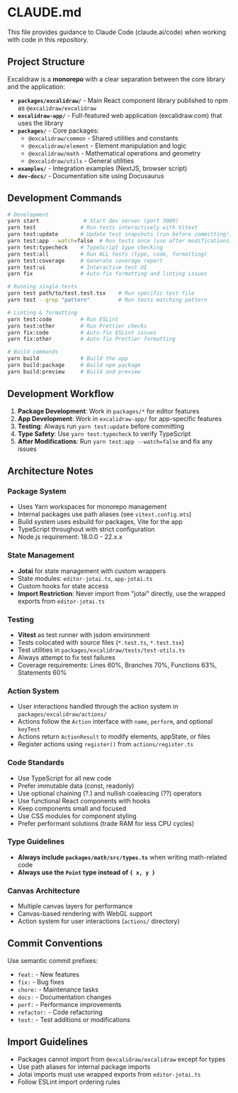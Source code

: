 # CLAUDE.md

This file provides guidance to Claude Code (claude.ai/code) when working with code in this repository.

## Project Structure

Excalidraw is a **monorepo** with a clear separation between the core library and the application:

- **`packages/excalidraw/`** - Main React component library published to npm as `@excalidraw/excalidraw`
- **`excalidraw-app/`** - Full-featured web application (excalidraw.com) that uses the library
- **`packages/`** - Core packages:
  - `@excalidraw/common` - Shared utilities and constants
  - `@excalidraw/element` - Element manipulation and logic
  - `@excalidraw/math` - Mathematical operations and geometry
  - `@excalidraw/utils` - General utilities
- **`examples/`** - Integration examples (NextJS, browser script)
- **`dev-docs/`** - Documentation site using Docusaurus

## Development Commands

```bash
# Development
yarn start              # Start dev server (port 3000)
yarn test              # Run tests interactively with Vitest
yarn test:update       # Update test snapshots (run before committing!)
yarn test:app --watch=false  # Run tests once (use after modifications)
yarn test:typecheck    # TypeScript type checking
yarn test:all          # Run ALL tests (type, code, formatting)
yarn test:coverage     # Generate coverage report
yarn test:ui           # Interactive test UI
yarn fix               # Auto-fix formatting and linting issues

# Running single tests
yarn test path/to/test.test.tsx    # Run specific test file
yarn test --grep "pattern"         # Run tests matching pattern

# Linting & formatting
yarn test:code         # Run ESLint
yarn test:other        # Run Prettier checks
yarn fix:code          # Auto-fix ESLint issues
yarn fix:other         # Auto-fix Prettier formatting

# Build commands
yarn build             # Build the app
yarn build:package     # Build npm package
yarn build:preview     # Build and preview
```

## Development Workflow

1. **Package Development**: Work in `packages/*` for editor features
2. **App Development**: Work in `excalidraw-app/` for app-specific features
3. **Testing**: Always run `yarn test:update` before committing
4. **Type Safety**: Use `yarn test:typecheck` to verify TypeScript
5. **After Modifications**: Run `yarn test:app --watch=false` and fix any issues

## Architecture Notes

### Package System

- Uses Yarn workspaces for monorepo management
- Internal packages use path aliases (see `vitest.config.mts`)
- Build system uses esbuild for packages, Vite for the app
- TypeScript throughout with strict configuration
- Node.js requirement: 18.0.0 - 22.x.x

### State Management

- **Jotai** for state management with custom wrappers
- State modules: `editor-jotai.ts`, `app-jotai.ts`
- Custom hooks for state access
- **Import Restriction**: Never import from "jotai" directly, use the wrapped exports from `editor-jotai.ts`

### Testing

- **Vitest** as test runner with jsdom environment
- Tests colocated with source files (`*.test.ts`, `*.test.tsx`)
- Test utilities in `packages/excalidraw/tests/test-utils.ts`
- Always attempt to fix test failures
- Coverage requirements: Lines 60%, Branches 70%, Functions 63%, Statements 60%

### Action System

- User interactions handled through the action system in `packages/excalidraw/actions/`
- Actions follow the `Action` interface with `name`, `perform`, and optional `keyTest`
- Actions return `ActionResult` to modify elements, appState, or files
- Register actions using `register()` from `actions/register.ts`

### Code Standards

- Use TypeScript for all new code
- Prefer immutable data (const, readonly)
- Use optional chaining (?.) and nullish coalescing (??) operators
- Use functional React components with hooks
- Keep components small and focused
- Use CSS modules for component styling
- Prefer performant solutions (trade RAM for less CPU cycles)

### Type Guidelines

- **Always include `packages/math/src/types.ts`** when writing math-related code
- **Always use the `Point` type instead of `{ x, y }`**

### Canvas Architecture

- Multiple canvas layers for performance
- Canvas-based rendering with WebGL support
- Action system for user interactions (`actions/` directory)

## Commit Conventions

Use semantic commit prefixes:
- `feat:` - New features
- `fix:` - Bug fixes
- `chore:` - Maintenance tasks
- `docs:` - Documentation changes
- `perf:` - Performance improvements
- `refactor:` - Code refactoring
- `test:` - Test additions or modifications

## Import Guidelines

- Packages cannot import from `@excalidraw/excalidraw` except for types
- Use path aliases for internal package imports
- Jotai imports must use wrapped exports from `editor-jotai.ts`
- Follow ESLint import ordering rules